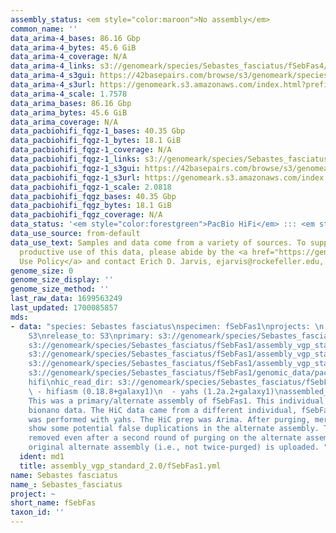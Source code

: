 ```yaml
---
assembly_status: <em style="color:maroon">No assembly</em>
common_name: ''
data_arima-4_bases: 86.16 Gbp
data_arima-4_bytes: 45.6 GiB
data_arima-4_coverage: N/A
data_arima-4_links: s3://genomeark/species/Sebastes_fasciatus/fSebFas4/genomic_data/arima/<br>
data_arima-4_s3gui: https://42basepairs.com/browse/s3/genomeark/species/Sebastes_fasciatus/fSebFas4/genomic_data/arima/
data_arima-4_s3url: https://genomeark.s3.amazonaws.com/index.html?prefix=species/Sebastes_fasciatus/fSebFas4/genomic_data/arima/
data_arima-4_scale: 1.7578
data_arima_bases: 86.16 Gbp
data_arima_bytes: 45.6 GiB
data_arima_coverage: N/A
data_pacbiohifi_fqgz-1_bases: 40.35 Gbp
data_pacbiohifi_fqgz-1_bytes: 18.1 GiB
data_pacbiohifi_fqgz-1_coverage: N/A
data_pacbiohifi_fqgz-1_links: s3://genomeark/species/Sebastes_fasciatus/fSebFas1/genomic_data/pacbio_hifi/<br>
data_pacbiohifi_fqgz-1_s3gui: https://42basepairs.com/browse/s3/genomeark/species/Sebastes_fasciatus/fSebFas1/genomic_data/pacbio_hifi/
data_pacbiohifi_fqgz-1_s3url: https://genomeark.s3.amazonaws.com/index.html?prefix=species/Sebastes_fasciatus/fSebFas1/genomic_data/pacbio_hifi/
data_pacbiohifi_fqgz-1_scale: 2.0818
data_pacbiohifi_fqgz_bases: 40.35 Gbp
data_pacbiohifi_fqgz_bytes: 18.1 GiB
data_pacbiohifi_fqgz_coverage: N/A
data_status: '<em style="color:forestgreen">PacBio HiFi</em> ::: <em style="color:forestgreen">Arima</em>'
data_use_source: from-default
data_use_text: Samples and data come from a variety of sources. To support fair and
  productive use of this data, please abide by the <a href="https://genome10k.soe.ucsc.edu/data-use-policies/">Data
  Use Policy</a> and contact Erich D. Jarvis, ejarvis@rockefeller.edu, with any questions.
genome_size: 0
genome_size_display: ''
genome_size_method: ''
last_raw_data: 1699563249
last_updated: 1700085857
mds:
- data: "species: Sebastes fasciatus\nspecimen: fSebFas1\nprojects: \n  - vgp\ndata_location:
    S3\nrelease_to: S3\nprimary: s3://genomeark/species/Sebastes_fasciatus/fSebFas1/assembly_vgp_standard_2.0/fSebFas1.standard.pri.20231115.fasta.gz\nhaplotigs:
    s3://genomeark/species/Sebastes_fasciatus/fSebFas1/assembly_vgp_standard_2.0/fSebFas1.standard.alt.20231115.fasta.gz\npretext:
    s3://genomeark/species/Sebastes_fasciatus/fSebFas1/assembly_vgp_standard_2.0/evaluation/pri/pretext/fSebFas1_pri__s2.heatmap.pretext\nkmer_spectra_img:
    s3://genomeark/species/Sebastes_fasciatus/fSebFas1/assembly_vgp_standard_2.0/evaluation/merqury/fSebFas1_png/\npacbio_read_dir:
    s3://genomeark/species/Sebastes_fasciatus/fSebFas1/genomic_data/pacbio_hifi/\npacbio_read_type:
    hifi\nhic_read_dir: s3://genomeark/species/Sebastes_fasciatus/fSebFas4/genomic_data/arima/\npipeline:\n
    \ - hifiasm (0.18.8+galaxy1)\n  - yahs (1.2a.2+galaxy1)\nassembled_by_group: Rockefeller\nnotes:
    This was a primary/alternate assembly of fSebFas1. This individual did not have
    bionano data. The HiC data came from a different individual, fSebFas4. HiC scaffolding
    was performed with yahs. The HiC prep was Arima. After purging, merqury plots
    show some potential false duplications in the alternate assembly. These were not
    removed even after a second round of purging on the alternate assembly, so the
    original alternate assembly (i.e., not twice-purged) is uploaded. "
  ident: md1
  title: assembly_vgp_standard_2.0/fSebFas1.yml
name: Sebastes fasciatus
name_: Sebastes_fasciatus
project: ~
short_name: fSebFas
taxon_id: ''
---
```

